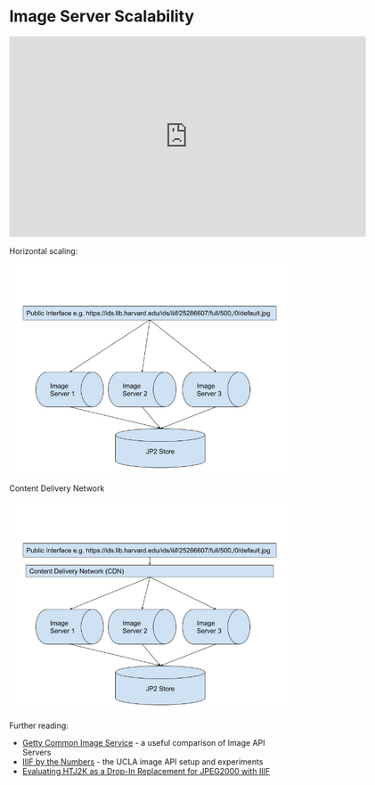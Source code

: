 # Image Server Scalability

<iframe src="https://player.vimeo.com/video/716824966?h=10e0e74a41" width="640" height="360" frameborder="0" allow="autoplay; fullscreen; picture-in-picture" allowfullscreen></iframe>
 
Horizontal scaling:

![Diagram showing Horizontal Scaling](imgs/horizontal.jpg)

Content Delivery Network

![CDN](imgs/cdn.jpg)

Further reading:
 * [Getty Common Image Service](https://drive.google.com/file/d/1pB2eqlSlC4Ua5ZrEEEdJTbofl0wdDApg/view?usp%3Dsharing) - a useful comparison of Image API Servers
 * [IIIF by the Numbers](https://journal.code4lib.org/articles/15217) - the UCLA image API setup and experiments 
 * [Evaluating HTJ2K as a Drop-In Replacement for JPEG2000 with IIIF](https://journal.code4lib.org/articles/17596)

